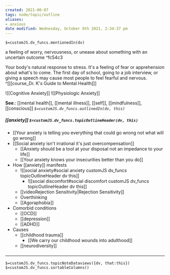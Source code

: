 ```yaml
---
created: 2021-06-07
tags: node/topic/outline
aliases:
- anxious
date modified: Wednesday, October 6th 2021, 2:34:37 pm
---
```

`$=customJS.dv_funcs.mentionedIn(dv)`

a feeling of worry, nervousness, or unease about something with an uncertain outcome ^fc54c3

Your body's natural response to stress. It's a feeling of fear or apprehension about what's to come. The first day of school, going to a job interview, or giving a speech may cause most people to feel fearful and nervous.
 ^[[[course_Dr. K's Guide to Mental Health]]]

 ![[Cognitive Anxiety]]
 ![[Physiologic Anxiety]]
 
**See**:: [[mental health]], [[mental illness]], [[self]], [[mindfulness]], [[conscious]]
*`$=customJS.dv_funcs.outlinedIn(dv, this)`*

##### [[anxiety]] `$=customJS.dv_funcs.topicOutlineHeader(dv, this)`

- [[Your anxiety is telling you everything that could go wrong not what will go wrong]]
- [[Social anxiety isn't irrational it's just overcompensation]]
	- [[Anxiety should be a tool at your disposal not an impedance to your life]]
	- [[Your anxiety knows your insecurities better than you do]]
- How [[anxiety]] manifests
	- ![[social anxiety#social anxiety customJS dv_funcs topicOutlineHeader dv this]]
        - ![[social discomfort#social discomfort customJS dv_funcs topicOutlineHeader dv this]]
	- [[videoRejection Sensitivity|Rejection Sensitivity]]
	- Overthinking
	- [[Agoraphobia]]
- Comorbid conditions
	- [[OCD]]
	- [[depression]]
	- [[ADHD]]
- Causes
	- [[childhood trauma]]
		- [[We carry our childhood wounds into adulthood]]
	- [[neurodiversity]]


### <hr class="dataviews"/>

`$=customJS.dv_funcs.topicNoteDataviews({dv, that:this})`
`$=customJS.dv_funcs.sortableColumns()`

